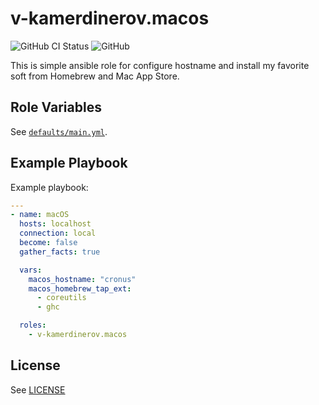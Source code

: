 # v-kamerdinerov.macos

![GitHub CI Status](https://github.com/v-kamerdinerov/ansible-role-macos/actions/workflows/ci.yml/badge.svg)
![GitHub](https://img.shields.io/github/license/v-kamerdinerov/ansible-role-macos)  

This is simple ansible role for configure hostname and install my favorite soft from Homebrew and Mac App Store.


## Role Variables


See [`defaults/main.yml`](defaults/main.yml).


## Example Playbook

Example playbook:
```yaml
---
- name: macOS
  hosts: localhost
  connection: local
  become: false
  gather_facts: true

  vars:
    macos_hostname: "cronus"
    macos_homebrew_tap_ext:
      - coreutils
      - ghc

  roles:
    - v-kamerdinerov.macos
```


## License

See [LICENSE](LICENSE)
